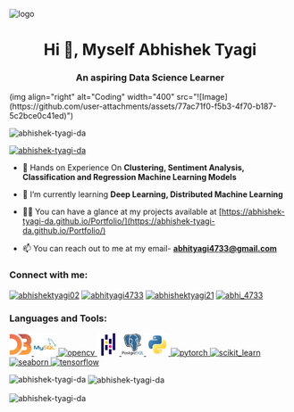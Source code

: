 ![logo]([https://github.com/VargheseTito/VargheseTito/blob/main/ban1.png](https://github.com/user-attachments/assets/2c427b65-4a70-468c-ad04-ec2c08750869))
<h1 align="center">Hi 👋, Myself Abhishek Tyagi</h1>
<h3 align="center">An aspiring Data Science Learner</h3>
(img align="right" alt="Coding" width="400" src="![Image](https://github.com/user-attachments/assets/77ac71f0-f5b3-4f70-b187-5c2bce0c41ed)")


<p align="left"> <img src="https://komarev.com/ghpvc/?username=abhishek-tyagi-da&label=Profile%20views&color=0e75b6&style=flat" alt="abhishek-tyagi-da" /> </p>

<p align="left"> <a href="https://github.com/ryo-ma/github-profile-trophy"><img src="https://github-profile-trophy.vercel.app/?username=abhishek-tyagi-da" alt="abhishek-tyagi-da" /></a> </p>

- 🔭 Hands on Experience On **Clustering, Sentiment Analysis, Classification and Regression Machine Learning Models**

- 🌱 I’m currently learning **Deep Learning, Distributed Machine Learning**

- 👨‍💻 You can have a glance at my projects available at [https://abhishek-tyagi-da.github.io/Portfolio/](https://abhishek-tyagi-da.github.io/Portfolio/)

- 📫 You can reach out to me at my email- **abhityagi4733@gmail.com**

<h3 align="left">Connect with me:</h3>
<p align="left">
<a href="https://linkedin.com/in/abhishektyagi02" target="blank"><img align="center" src="https://raw.githubusercontent.com/rahuldkjain/github-profile-readme-generator/master/src/images/icons/Social/linked-in-alt.svg" alt="abhishektyagi02" height="30" width="40" /></a>
<a href="https://www.hackerrank.com/abhityagi4733" target="blank"><img align="center" src="https://raw.githubusercontent.com/rahuldkjain/github-profile-readme-generator/master/src/images/icons/Social/hackerrank.svg" alt="abhityagi4733" height="30" width="40" /></a>
<a href="https://www.leetcode.com/abhishektyagi21" target="blank"><img align="center" src="https://raw.githubusercontent.com/rahuldkjain/github-profile-readme-generator/master/src/images/icons/Social/leet-code.svg" alt="abhishektyagi21" height="30" width="40" /></a>
<a href="https://discord.gg/abhi_4733" target="blank"><img align="center" src="https://raw.githubusercontent.com/rahuldkjain/github-profile-readme-generator/master/src/images/icons/Social/discord.svg" alt="abhi_4733" height="30" width="40" /></a>
</p>

<h3 align="left">Languages and Tools:</h3>
<p align="left"> <a href="https://d3js.org/" target="_blank" rel="noreferrer"> <img src="https://raw.githubusercontent.com/devicons/devicon/master/icons/d3js/d3js-original.svg" alt="d3js" width="40" height="40"/> </a> <a href="https://www.mysql.com/" target="_blank" rel="noreferrer"> <img src="https://raw.githubusercontent.com/devicons/devicon/master/icons/mysql/mysql-original-wordmark.svg" alt="mysql" width="40" height="40"/> </a> <a href="https://opencv.org/" target="_blank" rel="noreferrer"> <img src="https://www.vectorlogo.zone/logos/opencv/opencv-icon.svg" alt="opencv" width="40" height="40"/> </a> <a href="https://pandas.pydata.org/" target="_blank" rel="noreferrer"> <img src="https://raw.githubusercontent.com/devicons/devicon/2ae2a900d2f041da66e950e4d48052658d850630/icons/pandas/pandas-original.svg" alt="pandas" width="40" height="40"/> </a> <a href="https://www.postgresql.org" target="_blank" rel="noreferrer"> <img src="https://raw.githubusercontent.com/devicons/devicon/master/icons/postgresql/postgresql-original-wordmark.svg" alt="postgresql" width="40" height="40"/> </a> <a href="https://www.python.org" target="_blank" rel="noreferrer"> <img src="https://raw.githubusercontent.com/devicons/devicon/master/icons/python/python-original.svg" alt="python" width="40" height="40"/> </a> <a href="https://pytorch.org/" target="_blank" rel="noreferrer"> <img src="https://www.vectorlogo.zone/logos/pytorch/pytorch-icon.svg" alt="pytorch" width="40" height="40"/> </a> <a href="https://scikit-learn.org/" target="_blank" rel="noreferrer"> <img src="https://upload.wikimedia.org/wikipedia/commons/0/05/Scikit_learn_logo_small.svg" alt="scikit_learn" width="40" height="40"/> </a> <a href="https://seaborn.pydata.org/" target="_blank" rel="noreferrer"> <img src="https://seaborn.pydata.org/_images/logo-mark-lightbg.svg" alt="seaborn" width="40" height="40"/> </a> <a href="https://www.tensorflow.org" target="_blank" rel="noreferrer"> <img src="https://www.vectorlogo.zone/logos/tensorflow/tensorflow-icon.svg" alt="tensorflow" width="40" height="40"/> </a> </p>

<p><img align="left" src="https://github-readme-stats.vercel.app/api/top-langs?username=abhishek-tyagi-da&show_icons=true&locale=en&layout=compact" alt="abhishek-tyagi-da" /></p>

<p>&nbsp;<img align="center" src="https://github-readme-stats.vercel.app/api?username=abhishek-tyagi-da&show_icons=true&locale=en" alt="abhishek-tyagi-da" /></p>

<p><img align="center" src="https://github-readme-streak-stats.herokuapp.com/?user=abhishek-tyagi-da&" alt="abhishek-tyagi-da" /></p>
